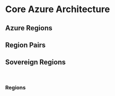 # Core Azure Architecture

## Azure Regions 
## Region Pairs 
## Sovereign Regions

<br>

### Regions
